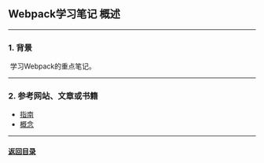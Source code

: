 ## Webpack学习笔记 概述
---
### 1. 背景

​	学习Webpack的重点笔记。

---
### 2. 参考网站、文章或书籍

+ [指南](https://webpack.docschina.org/guides/)
+ [概念](https://webpack.docschina.org/concepts/)

---

#### [返回目录](./)

